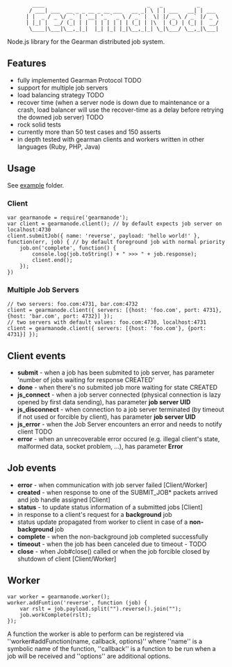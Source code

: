             ____                                 _   _           _
           / ___| ___  __ _ _ __ _ __ ___   __ _| \ | | ___   __| | ___
          | |  _ / _ \/ _` | '__| '_ ` _ \ / _` |  \| |/ _ \ / _` |/ _ \
          | |_| |  __/ (_| | |  | | | | | | (_| | |\  | (_) | (_| |  __/
           \____|\___|\__,_|_|  |_| |_| |_|\__,_|_| \_|\___/ \__,_|\___|


Node.js library for the Gearman distributed job system.


## Features
* fully implemented Gearman Protocol TODO
* support for multiple job servers
* load balancing strategy TODO
* recover time (when a server node is down due to maintenance or a crash, load balancer will use the recover-time as a delay before retrying the downed job server) TODO
* rock solid tests
 * currently more than 50 test cases and 150 asserts
* in depth tested with gearman clients and workers written in other languages (Ruby, PHP, Java)

## Usage
See [example](https://github.com/veny/GearmaNode/tree/master/example) folder.

### Client

    var gearmanode = require('gearmanode');
    var client = gearmanode.client(); // by default expects job server on localhost:4730
    client.submitJob({ name: 'reverse', payload: 'hello world!' }, function(err, job) { // by default foreground job with normal priority
        job.on('complete', function() {
            console.log(job.toString() + " >>> " + job.response);
            client.end();
        });
    })

### Multiple Job Servers

    // two servers: foo.com:4731, bar.com:4732
    client = gearmanode.client({ servers: [{host: 'foo.com', port: 4731}, {host: 'bar.com', port: 4732}] });
    // two servers with default values: foo.com:4730, localhost:4731
    client = gearmanode.client({ servers: [{host: 'foo.com'}, {port: 4731}] });


## Client events
* **submit** - when a job has been submited to job server, has parameter 'number of jobs waiting for response CREATED'
* **done** - when there's no submited job more waiting for state CREATED
* **js_connect** - when a job server connected (physical connection is lazy opened by first data sending), has parameter **job server UID**
* **js_disconnect** - when connection to a job server terminated (by timeout if not used or forcible by client), has parameter **job server UID**
* **js_error** - when the Job Server encounters an error and needs to notify client TODO
* **error** - when an unrecoverable error occured (e.g. illegal client's state, malformed data, socket problem, ...), has parameter **Error**

## Job events
* **error** - when communication with job server failed [Client/Worker]
* **created** - when response to one of the SUBMIT_JOB* packets arrived and job handle assigned [Client]
* **status** - to update status information of a submitted jobs [Client]
 * in response to a client's request for a **background** job
 * status update propagated from worker to client in case of a **non-background** job
* **complete** - when the non-background job completed successfully
* **timeout** - when the job has been canceled due to timeout - TODO
* **close** - when Job#close() called or when the job forcible closed by shutdown of client [Client/Worker]

## Worker

    var worker = gearmanode.worker();
    worker.addFuntion('reverse', function (job) {
        var rslt = job.payload.split("").reverse().join("");
        job.workComplete(rslt);
    });

A function the worker is able to perform can be registered via ''worker#addFunction(name, callback, options)''
where ''name'' is a symbolic name of the function, ''callback'' is a function to be run when a job will be received
and ''options'' are additional options.
